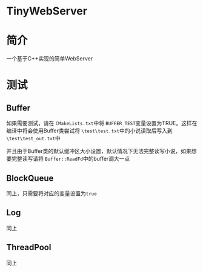 # TinyWebServer

# 简介

一个基于C++实现的简单WebServer


# 测试

## Buffer

如果需要测试，请在 `CMakeLists.txt`中将 `BUFFER_TEST`变量设置为TRUE。这样在编译中将会使用Buffer类尝试将 `\test\test.txt`中的小说读取后写入到 `\test\test_out.txt`中

并且由于Buffer类的默认缓冲区大小设置，默认情况下无法完整读写小说，如果想要完整读写请将 `Buffer::ReadFd`中的buffer调大一点

## BlockQueue
同上，只需要将对应的变量设置为`true`

## Log
同上

## ThreadPool
同上